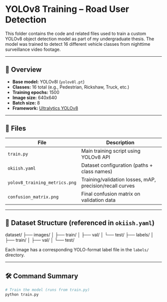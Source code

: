 # YOLOv8 Training – Road User Detection

This folder contains the code and related files used to train a custom YOLOv8 object detection model as part of my undergraduate thesis. The model was trained to detect 16 different vehicle classes from nighttime surveillance video footage.

---

## 🧠 Overview

- **Base model:** YOLOv8l (`yolov8l.pt`)
- **Classes:** 16 total (e.g., Pedestrian, Rickshaw, Truck, etc.)
- **Training epochs:** 1500
- **Image size:** 640x640
- **Batch size:** 8
- **Framework:** [Ultralytics YOLOv8](https://docs.ultralytics.com)

---

## 📁 Files

| File                        | Description                                  |
|----------------------------|----------------------------------------------|
| `train.py`                 | Main training script using YOLOv8 API        |
| `okiish.yaml`              | Dataset configuration (paths + class names) |
| `yolov8_training_metrics.png` | Training/validation losses, mAP, precision/recall curves |
| `confusion_matrix.png`     | Final confusion matrix on validation data    |

---

## 🧾 Dataset Structure (referenced in `okiish.yaml`)

dataset/
├── images/
│   ├── train/
│   ├── val/
│   └── test/
├── labels/
│   ├── train/
│   ├── val/
│   └── test/


Each image has a corresponding YOLO-format label file in the `labels/` directory.

---

## 🛠️ Command Summary

```bash
# Train the model (runs from train.py)
python train.py

